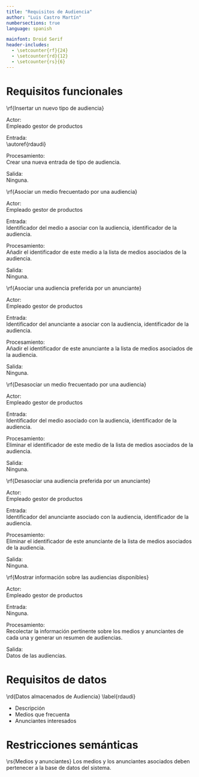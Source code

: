 ```yaml
---
title: "Requisitos de Audiencia"
author: "Luis Castro Martín"
numbersections: true
language: spanish

mainfont: Droid Serif
header-includes:
  - \setcounter{rf}{24}
  - \setcounter{rd}{12}
  - \setcounter{rs}{6}
---
```


# Requisitos funcionales

\rf{Insertar un nuevo tipo de audiencia}

Actor:  
Empleado gestor de productos

Entrada:  
\autoref{rdaudi}

Procesamiento:  
Crear una nueva entrada de tipo de audiencia.

Salida:  
Ninguna.

\rf{Asociar un medio frecuentado por una audiencia}

Actor:  
Empleado gestor de productos

Entrada:  
Identificador del medio a asociar con la audiencia, identificador de la audiencia.

Procesamiento:  
Añadir el identificador de este medio a la lista de medios asociados de la audiencia.

Salida:  
Ninguna.

\rf{Asociar una audiencia preferida por un anunciante}

Actor:  
Empleado gestor de productos

Entrada:  
Identificador del anunciante a asociar con la audiencia, identificador de la audiencia.

Procesamiento:  
Añadir el identificador de este anunciante a la lista de medios asociados de la audiencia.

Salida:  
Ninguna.

\rf{Desasociar un medio frecuentado por una audiencia}

Actor:  
Empleado gestor de productos

Entrada:  
Identificador del medio asociado con la audiencia, identificador de la audiencia.  

Procesamiento:  
Eliminar el identificador de este medio de la lista de medios asociados de la audiencia.

Salida:  
Ninguna.

\rf{Desasociar una audiencia preferida por un anunciante}

Actor:  
Empleado gestor de productos

Entrada:  
Identificador del anunciante asociado con la audiencia, identificador de la audiencia.  

Procesamiento:  
Eliminar el identificador de este anunciante de la lista de medios asociados de la audiencia.

Salida:  
Ninguna.

\rf{Mostrar información sobre las audiencias disponibles}

Actor:  
Empleado gestor de productos

Entrada:  
Ninguna.

Procesamiento:  
Recolectar la información pertinente sobre los medios y anunciantes de cada una y generar un resumen de audiencias.

Salida:  
Datos de las audiencias.

# Requisitos de datos

\rd{Datos almacenados de Audiencia}
\label{rdaudi}

   - Descripción
   - Medios que frecuenta
   - Anunciantes interesados

# Restricciones semánticas

\rs{Medios y anunciantes}
Los medios y los anunciantes asociados deben pertenecer a la base de datos del sistema.
